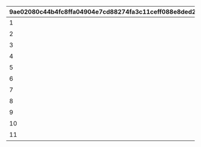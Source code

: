 |9ae02080c44b4fc8ffa04904e7cd88274fa3c11ceff088e8ded2b4023a57faa7|0d8fa4c6c119f7a319459e64bedc642fb3db931ccf0cea1d63a769bca82ea9c7|63694ce33666a191844bc2d1bbab1ed99b1be2f719502966da91a5bc99d4e419|711850988b710efa43f48caaf76d69ef5772b6439b2b7c060584839a83575d82|7b03ef0800f52f29198c7845bf72e9fe39a204a4a754d7828298ea73f7afc6d6|3738041075d4c1d050521f950d80f352e9439a2607c2e531a44e48652d40ffdd|e8e2718817f359a85efb53fd478982d6cd2f78b360fc7c4d183035ee29845284|1d0b89958c4de0e13945bfd285336ce0e17d6c9d4457770f305466d14e5c313e|1b8eb4709d2bd151401cd6309277cb5b239e6f46eee8a1678b6f2de842b4357e|499a4d7a9d567e355eb71812f01f5ab67bca05d4c486805b4553b07d3f2cf398|031683c372303c5da13e2c12b6342b78c35009d2fe5ae49d3ad99f2888e0296d|e4cdaf9a08b499aaab26355c42a25ffb9eb01ae7c2c0d39d5e256bbbad608f57|63c584c248352ab5fb111ed7658b700cbdec3c814871b617f36a2addd422c8f0|1697048d681e399c1be2805682a8ed716750fe9a3742514d50349167da5646ac|28fced7032294b1566ed59585c5f451c81b661914e03e475a3356fe1986d8996|b65d3327baf4eee44c72e23487d0272209992bfa2f1962e8023e0170d5f18661|
| --- | --- | --- | --- | --- | --- | --- | --- | --- | --- | --- | --- | --- | --- | --- | --- |
|1|1|15|12|94002|20000|0|0|0|0|0|0|0|0|0|プリンを15種類食べよう|
|2|1|30|12|94002|30000|0|0|0|0|0|0|0|0|0|プリンを30種類食べよう|
|3|1|40|8|91002|50|0|0|0|0|0|0|0|0|0|プリンを40種類食べよう|
|4|1|50|12|94002|50000|0|0|0|0|0|0|0|0|0|プリンを50種類食べよう|
|5|1|55|8|91002|50|0|0|0|0|0|0|0|0|0|プリンを55種類食べよう|
|6|1|60|12|94002|100000|0|0|0|0|0|0|0|0|0|プリンを60種類食べよう|
|7|1|66|15|11001164|1|8|91002|100|0|0|0|0|0|0|プリンを全66種類食べよう|
|8|2|25|12|94002|50000|0|0|0|0|0|0|0|0|0|プリンノートを25％コンプリートしよう|
|9|2|50|8|91002|50|0|0|0|0|0|0|0|0|0|プリンノートを50％コンプリートしよう|
|10|2|75|12|94002|100000|0|0|0|0|0|0|0|0|0|プリンノートを75％コンプリートしよう|
|11|2|100|16|9000100|1|15|11001165|1|8|91002|100|0|0|0|プリンノートを100％コンプリートしよう|